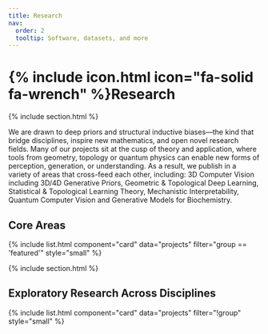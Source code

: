 ```yaml
---
title: Research
nav:
  order: 2
  tooltip: Software, datasets, and more
---
```


# {% include icon.html icon="fa-solid fa-wrench" %}Research

{% include section.html %}

We are drawn to deep priors and structural inductive biases—the kind that bridge disciplines, inspire new mathematics, and open novel research fields. Many of our projects sit at the cusp of theory and application, where tools from geometry, topology or quantum physics can enable new forms of perception, generation, or understanding. As a result, we publish in a variety of areas that cross-feed each other, including: 3D Computer Vision including 3D/4D Generative Priors, Geometric & Topological Deep Learning, Statistical & Topological Learning Theory, Mechanistic Interpretability, Quantum Computer Vision and Generative Models for Biochemistry.

## Core Areas

{% include list.html component="card" data="projects" filter="group == 'featured'" style="small" %}

{% include section.html %}

## Exploratory Research Across Disciplines

{% include list.html component="card" data="projects" filter="!group" style="small" %}

